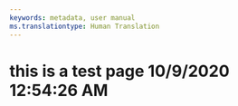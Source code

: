 ```yaml
---
keywords: metadata, user manual
ms.translationtype: Human Translation
---
```

# this is a test page 10/9/2020 12:54:26 AM